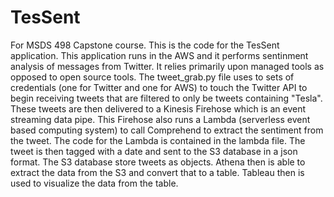 # TesSent
For MSDS 498 Capstone course. This is the code for the TesSent application. This application runs in the AWS and it performs sentinment analysis of messages from Twitter. It relies primarily upon managed tools as opposed to open source tools. The tweet_grab.py file uses to sets of credentials (one for Twitter and one for AWS) to touch the Twitter API to begin receiving tweets that are filtered to only be tweets containing "Tesla". These tweets are then delivered to a Kinesis Firehose which is an event streaming data pipe. This Firehose also runs a Lambda (serverless event based computing system) to call Comprehend to extract the sentiment from the tweet. The code for the Lambda is contained in the lambda file. The tweet is then tagged with a date and sent to the S3 database in a json format. The S3 database store tweets as objects. Athena then is able to extract the data from the S3 and convert that to a table. Tableau then is used to visualize the data from the table.

